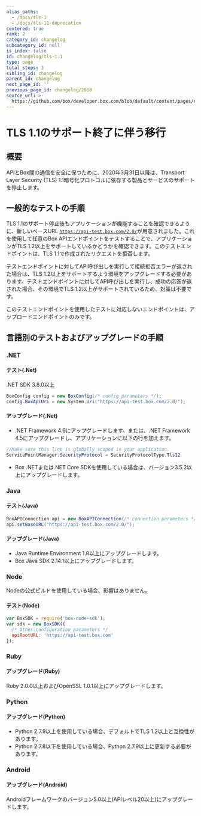 ```yaml
---
alias_paths:
  - /docs/tls-1
  - /docs/tls-11-deprecation
centered: true
rank: 2
category_id: changelog
subcategory_id: null
is_index: false
id: changelog/tls-1.1
type: page
total_steps: 3
sibling_id: changelog
parent_id: changelog
next_page_id: ''
previous_page_id: changelog/2018
source_url: >-
  https://github.com/box/developer.box.com/blob/default/content/pages/changelog/tls-1.1.md
---
```

# TLS 1.1のサポート終了に伴う移行

## 概要

APIとBox間の通信を安全に保つために、2020年3月31日以降は、Transport Layer Security (TLS) 1.1暗号化プロトコルに依存する製品とサービスのサポートを停止します。

## 一般的なテストの手順

TLS 1.1のサポート停止後もアプリケーションが機能することを確認できるように、新しいベースURL [`https://api-test.box.com/2.0/`][tls_test_url]が用意されました。これを使用して任意のBox APIエンドポイントをテストすることで、アプリケーションがTLS 1.2以上をサポートしているかどうかを確認できます。このテストエンドポイントは、TLS 1.1で作成されたリクエストを拒否します。

テストエンドポイントに対してAPI呼び出しを実行して接続拒否エラーが返された場合は、TLS 1.2以上をサポートするよう環境をアップグレードする必要があります。テストエンドポイントに対してAPI呼び出しを実行し、成功の応答が返された場合、その環境でTLS 1.2以上がサポートされているため、対策は不要です。

<Message type="warning">

このテストエンドポイントを使用したテストに対応しないエンドポイントは、アップロードエンドポイントのみです。

</Message>

## 言語別のテストおよびアップグレードの手順

### .NET

#### テスト(.Net)

.NET SDK 3.8.0以上

```csharp
BoxConfig config = new BoxConfig(/* config parameters */);
config.BoxApiUri = new System.Uri("https://api-test.box.com/2.0/");
```

#### アップグレード(.Net)

* .NET Framework 4.6にアップグレードします。または、.NET Framework 4.5にアップグレードし、アプリケーションに以下の行を加えます。

```csharp
//Make sure this line is globally scoped in your application.
ServicePointManager.SecurityProtocol = SecurityProtocolType.Tls12
```

* Box .NETまたは.NET Core SDKを使用している場合は、バージョン3.5.2以上にアップグレードします。

### Java

#### テスト(Java)

```java
BoxAPIConnection api = new BoxAPIConnection(/* connection parameters */);
api.setBaseURL("https://api-test.box.com/2.0/");
```

#### アップグレード(Java)

* Java Runtime Environment 1.8以上にアップグレードします。
* Box Java SDK 2.14.1以上にアップグレードします。

### Node

Nodeの公式ビルドを使用している場合、影響はありません。

#### テスト(Node)

```js
var BoxSDK = require('box-node-sdk');
var sdk = new BoxSDK({
  /* Other configuration parameters */
  apiRootURL: 'https://api-test.box.com'
});
```

### Ruby

#### アップグレード(Ruby)

Ruby 2.0.0以上およびOpenSSL 1.0.1以上にアップグレードします。

### Python

#### アップグレード(Python)

* Python 2.7.9以上を使用している場合、デフォルトでTLS 1.2以上と互換性があります。
* Python 2.7.8以下を使用している場合、Python 2.7.9以上に更新する必要があります。

### Android

#### アップグレード(Android)

Androidフレームワークのバージョン5.0以上(APIレベル20以上)にアップグレードします。

[tls_test_url]: https://api-test.box.com/2.0/
